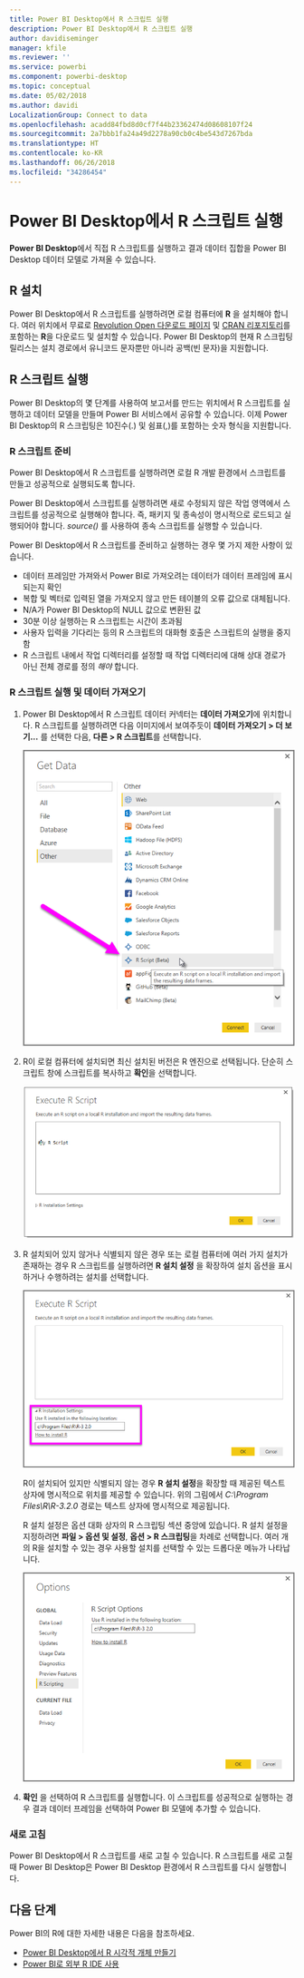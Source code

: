 ```yaml
---
title: Power BI Desktop에서 R 스크립트 실행
description: Power BI Desktop에서 R 스크립트 실행
author: davidiseminger
manager: kfile
ms.reviewer: ''
ms.service: powerbi
ms.component: powerbi-desktop
ms.topic: conceptual
ms.date: 05/02/2018
ms.author: davidi
LocalizationGroup: Connect to data
ms.openlocfilehash: acadd84fbd8d0cf7f44b23362474d08608107f24
ms.sourcegitcommit: 2a7bbb1fa24a49d2278a90cb0c4be543d7267bda
ms.translationtype: HT
ms.contentlocale: ko-KR
ms.lasthandoff: 06/26/2018
ms.locfileid: "34286454"
---
```

# <a name="run-r-scripts-in-power-bi-desktop"></a>Power BI Desktop에서 R 스크립트 실행
**Power BI Desktop**에서 직접 R 스크립트를 실행하고 결과 데이터 집합을 Power BI Desktop 데이터 모델로 가져올 수 있습니다.

## <a name="install-r"></a>R 설치
Power BI Desktop에서 R 스크립트를 실행하려면 로컬 컴퓨터에 **R** 을 설치해야 합니다. 여러 위치에서 무료로 [Revolution Open 다운로드 페이지](https://mran.revolutionanalytics.com/download/) 및 [CRAN 리포지토리](https://cran.r-project.org/bin/windows/base/)를 포함하는 **R**을 다운로드 및 설치할 수 있습니다. Power BI Desktop의 현재 R 스크립팅 릴리스는 설치 경로에서 유니코드 문자뿐만 아니라 공백(빈 문자)을 지원합니다.

## <a name="run-r-scripts"></a>R 스크립트 실행
Power BI Desktop의 몇 단계를 사용하여 보고서를 만드는 위치에서 R 스크립트를 실행하고 데이터 모델을 만들며 Power BI 서비스에서 공유할 수 있습니다. 이제 Power BI Desktop의 R 스크립팅은 10진수(.) 및 쉼표(,)를 포함하는 숫자 형식을 지원합니다.

### <a name="prepare-an-r-script"></a>R 스크립트 준비
Power BI Desktop에서 R 스크립트를 실행하려면 로컬 R 개발 환경에서 스크립트를 만들고 성공적으로 실행되도록 합니다.

Power BI Desktop에서 스크립트를 실행하려면 새로 수정되지 않은 작업 영역에서 스크립트를 성공적으로 실행해야 합니다. 즉, 패키지 및 종속성이 명시적으로 로드되고 실행되어야 합니다. *source()* 를 사용하여 종속 스크립트를 실행할 수 있습니다.

Power BI Desktop에서 R 스크립트를 준비하고 실행하는 경우 몇 가지 제한 사항이 있습니다.

* 데이터 프레임만 가져와서 Power BI로 가져오려는 데이터가 데이터 프레임에 표시되는지 확인
* 복합 및 벡터로 입력된 열을 가져오지 않고 만든 테이블의 오류 값으로 대체됩니다.
* N/A가 Power BI Desktop의 NULL 값으로 변환된 값
* 30분 이상 실행하는 R 스크립트는 시간이 초과됨
* 사용자 입력을 기다리는 등의 R 스크립트의 대화형 호출은 스크립트의 실행을 중지함
* R 스크립트 내에서 작업 디렉터리를 설정할 때 작업 디렉터리에 대해 상대 경로가 아닌 전체 경로를 정의 *해야* 합니다.

### <a name="run-your-r-script-and-import-data"></a>R 스크립트 실행 및 데이터 가져오기
1. Power BI Desktop에서 R 스크립트 데이터 커넥터는 **데이터 가져오기**에 위치합니다. R 스크립트를 실행하려면 다음 이미지에서 보여주듯이 **데이터 가져오기 &gt; 더 보기...** 를 선택한 다음, **다른 &gt; R 스크립트**를 선택합니다.
   
   ![](media/desktop-r-scripts/r-scripts-1.png)
2. R이 로컬 컴퓨터에 설치되면 최신 설치된 버전은 R 엔진으로 선택됩니다. 단순히 스크립트 창에 스크립트를 복사하고 **확인**을 선택합니다.
   
   ![](media/desktop-r-scripts/r-scripts-2.png)
3. R 설치되어 있지 않거나 식별되지 않은 경우 또는 로컬 컴퓨터에 여러 가지 설치가 존재하는 경우 R 스크립트를 실행하려면 **R 설치 설정** 을 확장하여 설치 옵션을 표시하거나 수행하려는 설치를 선택합니다.
   
   ![](media/desktop-r-scripts/r-scripts-3.png)
   
   R이 설치되어 있지만 식별되지 않는 경우 **R 설치 설정**을 확장할 때 제공된 텍스트 상자에 명시적으로 위치를 제공할 수 있습니다. 위의 그림에서 *C:\Program Files\R\R-3.2.0* 경로는 텍스트 상자에 명시적으로 제공됩니다.
   
   R 설치 설정은 옵션 대화 상자의 R 스크립팅 섹션 중앙에 있습니다. R 설치 설정을 지정하려면 **파일 > 옵션 및 설정**, **옵션 > R 스크립팅**을 차례로 선택합니다. 여러 개의 R을 설치할 수 있는 경우 사용할 설치를 선택할 수 있는 드롭다운 메뉴가 나타납니다.
   
   ![](media/desktop-r-scripts/r-scripts-4.png)
4. **확인** 을 선택하여 R 스크립트를 실행합니다. 이 스크립트를 성공적으로 실행하는 경우 결과 데이터 프레임을 선택하여 Power BI 모델에 추가할 수 있습니다.

### <a name="refresh"></a>새로 고침
Power BI Desktop에서 R 스크립트를 새로 고칠 수 있습니다. R 스크립트를 새로 고칠 때 Power BI Desktop은 Power BI Desktop 환경에서 R 스크립트를 다시 실행합니다.

## <a name="next-steps"></a>다음 단계
Power BI의 R에 대한 자세한 내용은 다음을 참조하세요.

* [Power BI Desktop에서 R 시각적 개체 만들기](desktop-r-visuals.md)
* [Power BI로 외부 R IDE 사용](desktop-r-ide.md)

